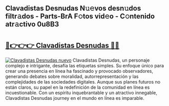 ## Clavadistas Desnudas N𝚞𝚎vos desn𝚞dos filtr𝚊dos - Parts-BrA F𝚘tos vid𝚎o - C𝚘ntenido atr𝚊ctivo 0u8B3

# <h2><a href="http://mb4dtrg.tromn.icu/?c=Clavadistas+Desnudas">🔗👉👉👉 Clavadistas Desnudas 🔗🔗</a></h2>

[![Clavadistas Desnudas nuevo](https://i.imgur.com/pEAQMta.gif)](http://mb4dtrg.tromn.icu/?c=Clavadistas+Desnudas)
Clavadistas Desnudas, un personaje complejo e intrigante, desafía las etiquetas simples. Su enfoque único para crear una presencia en línea ha fascinado y provocado observadores, generando debates sobre moralidad, autorrepresentación y las complejidades de las sociedades digitales. Aunque sus planes futuros no están claros, su papel en la redefinición de la comunidad en línea es incuestionable. Con un espíritu inquebrantable y un atractivo innegable, Clavadistas Desnudas journey en el mundo en línea es imparable.
